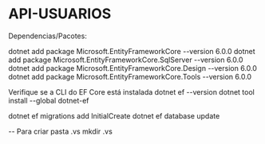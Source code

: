 # API-USUARIOS

Dependencias/Pacotes:

dotnet add package Microsoft.EntityFrameworkCore --version 6.0.0
dotnet add package Microsoft.EntityFrameworkCore.SqlServer --version 6.0.0
dotnet add package Microsoft.EntityFrameworkCore.Design --version 6.0.0
dotnet add package Microsoft.EntityFrameworkCore.Tools --version 6.0.0

Verifique se a CLI do EF Core está instalada
dotnet ef --version
dotnet tool install --global dotnet-ef

dotnet ef migrations add InitialCreate
dotnet ef database update


-- Para criar pasta .vs
mkdir .vs
